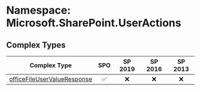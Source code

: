 # Namespace: Microsoft.SharePoint.UserActions

## Complex Types

Complex Type | SPO | SP 2019 | SP 2016 | SP 2013
----------|:---:|:-------:|:-------:|:-------:
[officeFileUserValueResponse](./ComplexTypes/officeFileUserValueResponse.md) | ✅ | ❌ | ❌ | ❌